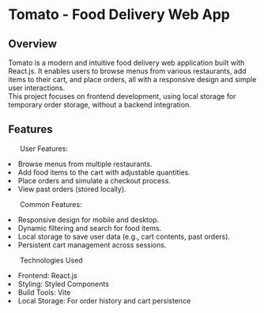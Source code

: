 <h1> Tomato - Food Delivery Web App </h1>
<h2> Overview </h2>
<p>Tomato is a modern and intuitive food delivery web application built with React.js. It enables users to browse menus from various restaurants, add items to their cart, and place orders, all with a responsive design and simple user interactions. <br />
This project focuses on frontend development, using local storage for temporary order storage, without a backend integration. </p>
<h2>Features</h2>
<ul>User Features:</ul>
<li>Browse menus from multiple restaurants.</li>
<li>Add food items to the cart with adjustable quantities.</li>
<li>Place orders and simulate a checkout process.</li>
<li>View past orders (stored locally).</li>
<ul>Common Features:</ul>
<li>Responsive design for mobile and desktop.</li>
<li>Dynamic filtering and search for food items.</li>
<li>Local storage to save user data (e.g., cart contents, past orders).</li>
<li>Persistent cart management across sessions.</li>
<ul>Technologies Used</ul>
<li>Frontend: React.js</li>
<li>Styling: Styled Components</li>
<li>Build Tools: Vite</li>
<li>Local Storage: For order history and cart persistence</li>
